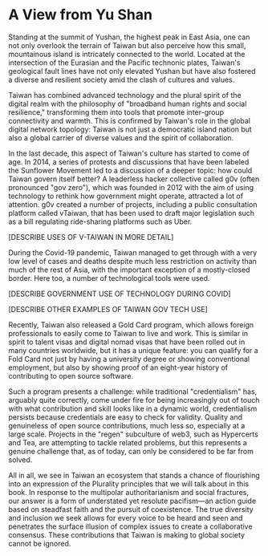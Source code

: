 # A View from Yu Shan

Standing at the summit of Yushan, the highest peak in East Asia, one can not only overlook the terrain of Taiwan but also perceive how this small, mountainous island is intricately connected to the world. Located at the intersection of the Eurasian and the Pacific technonic plates, Taiwan's geological fault lines have not only elevated Yushan but have also fostered a diverse and resilient society amid the clash of cultures and values.

Taiwan has combined advanced technology and the plural spirit of the digital realm with the philosophy of "broadband human rights and social resilience," transforming them into tools that promote inter-group connectivity and warmth. This is confirmed by Taiwan's role in the global digital network topology: Taiwan is not just a democratic island nation but also a global carrier of diverse values and the spirit of collaboration.

In the last decade, this aspect of Taiwan's culture has started to come of age. In 2014, a series of protests and discussions that have been labeled the Sunflower Movement led to a discussion of a deeper topic: how could Taiwan govern itself better? A leaderless hacker collective called g0v (often pronounced "gov zero"), which was founded in 2012 with the aim of using technology to rethink how government might operate, attracted a lot of attention. g0v created a number of projects, including a public consultation platform called vTaiwan, that has been used to draft major legislation such as a bill regulating ride-sharing platforms such as Uber.

[DESCRIBE USES OF V-TAIWAN IN MORE DETAIL]

During the Covid-19 pandemic, Taiwan managed to get through with a very low level of cases and deaths despite much less restriction on activity than much of the rest of Asia, with the important exception of a mostly-closed border. Here too, a number of technological tools were used.

[DESCRIBE GOVERNMENT USE OF TECHNOLOGY DURING COVID]

[DESCRIBE OTHER EXAMPLES OF TAIWAN GOV TECH USE]

Recently, Taiwan also released a Gold Card program, which allows foreign professionals to easily come to Taiwan to live and work. This is similar in spirit to talent visas and digital nomad visas that have been rolled out in many countries worldwide, but it has a unique feature: you can qualify for a Fold Card not just by having a university degree or showing conventional employment, but also by showing proof of an eight-year history of contributing to open source software.

Such a program presents a challenge: while traditional "credentialism" has, arguably quite correctly, come under fire for being increasingly out of touch with what contribution and skill looks like in a dynamic world, credentialism persists because credentials are easy to check for validity. Quality and genuineless of open source contributions, much less so, especially at a large scale. Projects in the "regen" subculture of web3, such as Hypercerts and Tea, are attempting to tackle related problems, but this represents a genuine challenge that, as of today, can only be considered to be far from solved.

All in all, we see in Taiwan an ecosystem that stands a chance of flourishing into an expression of the Plurality principles that we will talk about in this book. In response to the multipolar authoritarianism and social fractures, our answer is a form of understated yet resolute pacifism—an action guide based on steadfast faith and the pursuit of coexistence. The true diversity and inclusion we seek allows for every voice to be heard and seen and penetrates the surface illusion of complex issues to create a collaborative consensus. These contributions that Taiwan is making to global society cannot be ignored.
